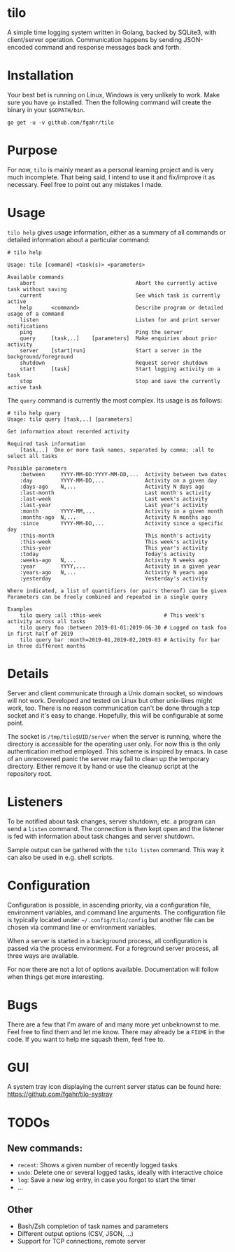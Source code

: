 # tilo
A simple time logging system written in Golang, backed by SQLite3, with
client/server operation. Communication happens by sending JSON-encoded
command and response messages back and forth.

# Installation
Your best bet is running on Linux, Windows is very unlikely to work. Make sure
you have `go` installed. Then the following command will create the binary in
your `$GOPATH/bin`.
```
go get -u -v github.com/fgahr/tilo
```

# Purpose
For now, `tilo` is mainly meant as a personal learning project and is very much
incomplete. That being said, I intend to use it and fix/improve it as necessary.
Feel free to point out any mistakes I made.

# Usage
`tilo help` gives usage information, either as a summary of all commands or
detailed information about a particular command:
```
# tilo help

Usage: tilo [command] <task(s)> <parameters>

Available commands
    abort                                Abort the currently active task without saving
    current                              See which task is currently active
    help      <command>                  Describe program or detailed usage of a command
    listen                               Listen for and print server notifications
    ping                                 Ping the server
    query     [task,..]    [parameters]  Make enquiries about prior activity
    server    [start|run]                Start a server in the background/foreground
    shutdown                             Request server shutdown
    start     [task]                     Start logging activity on a task
    stop                                 Stop and save the currently active task
```

The `query` command is currently the most complex. Its usage is as follows:
```
# tilo help query
Usage: tilo query [task,..] [parameters]

Get information about recorded activity

Required task information
    [task,..]  One or more task names, separated by comma; :all to select all tasks

Possible parameters
    :between     YYYY-MM-DD:YYYY-MM-DD,...  Activity between two dates
    :day         YYYY-MM-DD,...             Activity on a given day
    :days-ago    N,...                      Activity N days ago
    :last-month                             Last month's activity
    :last-week                              Last week's activity
    :last-year                              Last year's activity
    :month       YYYY-MM,...                Activity in a given month
    :months-ago  N,...                      Activity N months ago
    :since       YYYY-MM-DD,...             Activity since a specific day
    :this-month                             This month's activity
    :this-week                              This week's activity
    :this-year                              This year's activity
    :today                                  Today's activity
    :weeks-ago   N,...                      Activity N weeks ago
    :year        YYYY,...                   Activity in a given year
    :years-ago   N,...                      Activity N years ago
    :yesterday                              Yesterday's activity

Where indicated, a list of quantifiers (or pairs thereof) can be given
Parameters can be freely combined and repeated in a single query

Examples
    tilo query :all :this-week                    # This week's activity across all tasks
    tilo query foo :between 2019-01-01:2019-06-30 # Logged on task foo in first half of 2019
    tilo query bar :month=2019-01,2019-02,2019-03 # Activity for bar in three different months
```

# Details
Server and client communicate through a Unix domain socket, so windows will
not work. Developed and tested on Linux but other unix-likes might work, too.
There is no reason communication can't be done through a tcp socket and it's
easy to change. Hopefully, this will be configurable at some point.

The socket is `/tmp/tilo$UID/server` when the server is running, where the
directory is accessible for the operating user only. For now this is the only
authentication method employed. This scheme is inspired by emacs. In case of
an unrecovered panic the server may fail to clean up the temporary directory.
Either remove it by hand or use the cleanup script at the repository root.

# Listeners
To be notified about task changes, server shutdown, etc. a program can send a
`listen` command. The connection is then kept open and the listener is fed with
information about task changes and server shutdown.

Sample output can be gathered with the `tilo listen` command. This way it can also
be used in e.g. shell scripts.

# Configuration
Configuration is possible, in ascending priority, via a configuration file,
environment variables, and command line arguments. The configuration file is
typically located under `~/.config/tilo/config` but another file can be chosen
via command line or environment variables.

When a server is started in a background process, all configuration is passed
via the process environment. For a foreground server process, all three ways are
available.

For now there are not a lot of options available. Documentation will follow when
things get more interesting.

# Bugs
There are a few that I'm aware of and many more yet unbeknownst to me. Feel
free to find them and let me know. There may already be a `FIXME` in the code.
If you want to help me squash them, feel free to.

# GUI
A system tray icon displaying the current server status can be found here:
https://github.com/fgahr/tilo-systray

# TODOs
## New commands:
- `recent`: Shows a given number of recently logged tasks
- `undo`: Delete one or several logged tasks, ideally with interactive choice
- `log`: Save a new log entry, in case you forgot to start the timer
- ...
## Other
- Bash/Zsh completion of task names and parameters
- Different output options (CSV, JSON, ...)
- Support for TCP connections, remote server

